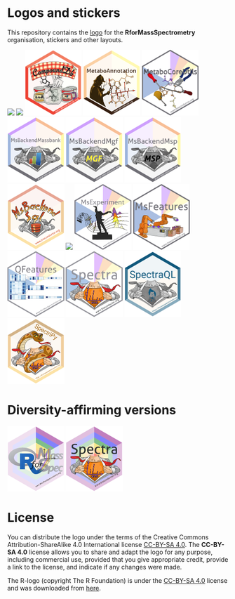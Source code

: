 # Logos and stickers

This repository contains the [logo](logo/README.md) for the
**RforMassSpectrometry** organisation, stickers and other layouts.

[<img src="./sticker/RforMassSpectrometry.png" height="150">](sticker/README.md)
[<img src="./Chromatograms/Chromatograms.png" height="150">](Chromatograms/README.md)
[<img src="./CompoundDb/CompoundDb.png" height="150">](CompoundDb/README.md)
[<img src="./MetaboAnnotation/MetaboAnnotation.png" height="150">](MetaboAnnotation/README.md)
[<img src="./MetaboCoreUtils/MetaboCoreUtils.png" height="150">](MetaboCoreUtils/README.md)
[<img src="./MsBackendMassbank/MsBackendMassbank.png" height="150">](MsBackendMassbank/README.md)
[<img src="./MsBackendMgf/MsBackendMgf.png" height="150">](MsBackendMgf/README.md)
[<img src="./MsBackendMsp/MsBackendMsp.png" height="150">](MsBackendMsp/README.md)
[<img src="./MsBackendSql/MsBackendSql.png" height="150">](MsBackendSql/README.md)
[<img src="./MsCoreUtils/MsCoreUtils.png" height="150">](MsCoreUtils/README.md)
[<img src="./MsExperiment/MsExperiment.png" height="150">](MsExperiment/README.md)
[<img src="./MsFeatures/MsFeatures.png" height="150">](MsFeatures/README.md)
[<img src="./QFeatures/QFeatures.png" height="150">](QFeatures/README.md)
[<img src="./Spectra/Spectra.png" height="150">](Spectra/README.md)
[<img src="./SpectraQL/SpectraQL.png" height="150">](SpectraQL/README.md)
[<img src="./SpectriPy/SpectriPy.png" height="150">](SpectriPy/README.md)


# Diversity-affirming versions

[<img src="./sticker/RforMassSpec-rainbow3.png" height="150">](sticker/README.md)
[<img src="./Spectra/Spectra-rainbow.png" height="150">](Spectra/README.md)


# License

You can distribute the logo under the terms of the Creative Commons
Attribution-ShareAlike 4.0 International license [CC-BY-SA
4.0](https://creativecommons.org/licenses/by-sa/4.0/). The **CC-BY-SA 4.0**
license allows you to share and adapt the logo for any purpose, including
commercial use, provided that you give appropriate credit, provide a link to the
license, and indicate if any changes were made.

The R-logo (copyright The R Foundation) is under the [CC-BY-SA
4.0](https://creativecommons.org/licenses/by-sa/4.0/) license and was downloaded
from [here](https://www.r-project.org/logo/).
